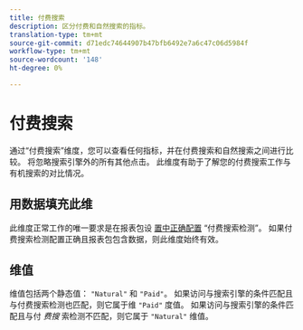 ```yaml
---
title: 付费搜索
description: 区分付费和自然搜索的指标。
translation-type: tm+mt
source-git-commit: d71edc74644907b47bfb6492e7a6c47c06d5984f
workflow-type: tm+mt
source-wordcount: '148'
ht-degree: 0%

---
```



# 付费搜索

通过“付费搜索”维度，您可以查看任何指标，并在付费搜索和自然搜索之间进行比较。 将忽略搜索引擎外的所有其他点击。 此维度有助于了解您的付费搜索工作与有机搜索的对比情况。

## 用数据填充此维

此维度正常工作的唯一要求是在报表包设 [置中正确配置](/help/admin/admin/paid-search-detection/paid-search-detection.md) “付费搜索检测”。 如果付费搜索检测配置正确且报表包包含数据，则此维度始终有效。

## 维值

维值包括两个静态值： `"Natural"` 和 `"Paid"`。 如果访问与搜索引擎的条件匹配且与付费搜索检测也匹配，则它属于维 `"Paid"` 度值。 如果访问与搜索引擎的条件匹配且与付 *费搜* 索检测不匹配，则它属于 `"Natural"` 维值。
